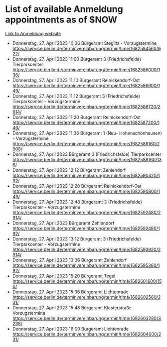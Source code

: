 # List of available Anmeldung appointments as of $NOW
[Link to Anmeldung website](https://service.berlin.de/terminvereinbarung/termin/tag.php?termin=1&anliegen[]=120686&dienstleisterlist=122210,122217,327316,122219,327312,122227,327314,122231,327346,122243,327348,122254,122252,329742,122260,329745,122262,329748,122271,327278,122273,327274,122277,327276,330436,122280,327294,122282,327290,122284,327292,122291,327270,122285,327266,122286,327264,122296,327268,150230,329760,122297,327286,122294,327284,122312,329763,122314,329775,122304,327330,122311,327334,122309,327332,317869,122281,327352,122279,329772,122283,122276,327324,122274,327326,122267,329766,122246,327318,122251,327320,122257,327322,122208,327298,122226,327300&herkunft=http%3A%2F%2Fservice.berlin.de%2Fdienstleistung%2F120686%2F)
- Donnerstag, 27. April 2023 10:36 Bürgeramt Steglitz - Vorzugstermine https://service.berlin.de/terminvereinbarung/termin/time/1682584560/922/
- Donnerstag, 27. April 2023 11:00 Bürgeramt 3 (Friedrichsfelde) Tierparkcenter https://service.berlin.de/terminvereinbarung/termin/time/1682586000/136/
- Donnerstag, 27. April 2023 11:10 Bürgeramt Reinickendorf-Ost https://service.berlin.de/terminvereinbarung/termin/time/1682586600/149/
- Donnerstag, 27. April 2023 11:12 Bürgeramt 3 (Friedrichsfelde) Tierparkcenter - Vorzugstermine https://service.berlin.de/terminvereinbarung/termin/time/1682586720/2914/
- Donnerstag, 27. April 2023 11:20 Bürgeramt Reinickendorf-Ost https://service.berlin.de/terminvereinbarung/termin/time/1682587200/149/
- Donnerstag, 27. April 2023 11:36 Bürgeramt 1 (Neu- Hohenschönhausen) - Vorzugstermine https://service.berlin.de/terminvereinbarung/termin/time/1682588160/2908/
- Donnerstag, 27. April 2023  Bürgeramt 3 (Friedrichsfelde) Tierparkcenter https://service.berlin.de/terminvereinbarung/termin/time/1682588160/136/
- Donnerstag, 27. April 2023 12:12 Bürgeramt Zehlendorf https://service.berlin.de/terminvereinbarung/termin/time/1682590320/192/
- Donnerstag, 27. April 2023 12:20 Bürgeramt Reinickendorf-Ost https://service.berlin.de/terminvereinbarung/termin/time/1682590800/149/
- Donnerstag, 27. April 2023 12:48 Bürgeramt 3 (Friedrichsfelde) Tierparkcenter - Vorzugstermine https://service.berlin.de/terminvereinbarung/termin/time/1682592480/2914/
- Donnerstag, 27. April 2023  Bürgeramt Zehlendorf https://service.berlin.de/terminvereinbarung/termin/time/1682592480/192/
- Donnerstag, 27. April 2023 13:12 Bürgeramt 3 (Friedrichsfelde) Tierparkcenter - Vorzugstermine https://service.berlin.de/terminvereinbarung/termin/time/1682593920/2914/
- Donnerstag, 27. April 2023 13:36 Bürgeramt Zehlendorf https://service.berlin.de/terminvereinbarung/termin/time/1682595360/192/
- Donnerstag, 27. April 2023 15:20 Bürgeramt Tegel https://service.berlin.de/terminvereinbarung/termin/time/1682601600/150/
- Donnerstag, 27. April 2023 15:36 Bürgeramt Lichtenrade https://service.berlin.de/terminvereinbarung/termin/time/1682602560/231/
- Donnerstag, 27. April 2023 15:48 Bürgeramt Klosterstraße - Vorzugstermine https://service.berlin.de/terminvereinbarung/termin/time/1682603280/3238/
- Donnerstag, 27. April 2023 16:00 Bürgeramt Lichtenrade https://service.berlin.de/terminvereinbarung/termin/time/1682604000/231/
